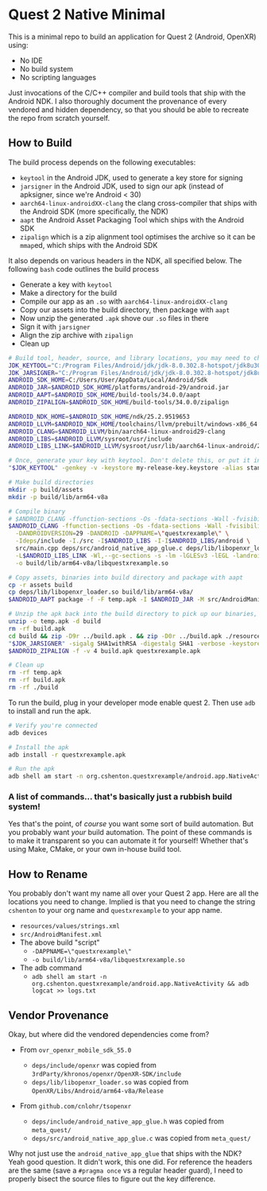 # Quest 2 Native Minimal

This is a minimal repo to build an application for Quest 2 (Android, OpenXR) using:

- No IDE
- No build system
- No scripting languages

Just invocations of the C/C++ compiler and build tools that ship with the Android NDK.
I also thoroughly document the provenance of every vendored and hidden dependency, so that you
should be able to recreate the repo from scratch yourself. 

## How to Build

The build process depends on the following executables:

- `keytool` in the Android JDK, used to generate a key store for signing
- `jarsigner` in the Android JDK, used to sign our apk (instead of apksigner, since we're Android < 30)
- `aarch64-linux-androidXX-clang` the clang cross-compiler that ships with the Android SDK (more specifically, the NDK)
- `aapt` the Android Asset Packaging Tool which ships with the Android SDK
- `zipalign` which is a zip alignment tool optimises the archive so it can be `mmap`ed, which ships with the Android SDK

It also depends on various headers in the NDK, all specified below. The following `bash` code outlines the build process

- Generate a key with `keytool`
- Make a directory for the build
- Compile our app as an `.so` with `aarch64-linux-androidXX-clang`
- Copy our assets into the build directory, then package with `aapt`
- Now unzip the generated `.apk` shove our `.so` files in there
- Sign it with `jarsigner`
- Align the zip archive with `zipalign`
- Clean up

```bash
# Build tool, header, source, and library locations, you may need to change these
JDK_KEYTOOL="C:/Program Files/Android/jdk/jdk-8.0.302.8-hotspot/jdk8u302-b08/bin/keytool.exe"
JDK_JARSIGNER="C:/Program Files/Android/jdk/jdk-8.0.302.8-hotspot/jdk8u302-b08/bin/jarsigner.exe"
ANDROID_SDK_HOME=C:/Users/User/AppData/Local/Android/Sdk
ANDROID_JAR=$ANDROID_SDK_HOME/platforms/android-29/android.jar
ANDROID_AAPT=$ANDROID_SDK_HOME/build-tools/34.0.0/aapt
ANDROID_ZIPALIGN=$ANDROID_SDK_HOME/build-tools/34.0.0/zipalign

ANDROID_NDK_HOME=$ANDROID_SDK_HOME/ndk/25.2.9519653
ANDROID_LLVM=$ANDROID_NDK_HOME/toolchains/llvm/prebuilt/windows-x86_64
ANDROID_CLANG=$ANDROID_LLVM/bin/aarch64-linux-android29-clang
ANDROID_LIBS=$ANDROID_LLVM/sysroot/usr/include
ANDROID_LIBS_LINK=$ANDROID_LLVM/sysroot/usr/lib/aarch64-linux-android/29

# Once, generate your key with keytool. Don't delete this, or put it in version control!
"$JDK_KEYTOOL" -genkey -v -keystore my-release-key.keystore -alias standkey -keyalg RSA -keysize 2048 -validity 10000 -storepass password -keypass password -dname "CN=example.com, OU=ID, O=Example, L=Doe, S=John, C=GB"

# Make build directories
mkdir -p build/assets
mkdir -p build/lib/arm64-v8a

# Compile binary
# $ANDROID_CLANG -ffunction-sections -Os -fdata-sections -Wall -fvisibility=hidden -I./src -Os -DANDROID -DAPPNAME=\"questxrexample\" -Ideps/include -I$ANDROID_LIBS -I-I$ANDROID_LIBS/android -fPIC -DANDROIDVERSION=29 -m64 -o build/lib/arm64-v8a/libquestxrexample.so src/main.cpp deps/src/android_native_app_glue.c deps/lib/libopenxr_loader.so -L$ANDROID_LIBS_LINK -Wl,--gc-sections -s -lm -lGLESv3 -lEGL -landroid -llog -shared -uANativeActivity_onCreate
$ANDROID_CLANG -ffunction-sections -Os -fdata-sections -Wall -fvisibility=hidden -m64 -Os -fPIC \
  -DANDROIDVERSION=29 -DANDROID -DAPPNAME=\"questxrexample\" \
  -Ideps/include -I./src -I$ANDROID_LIBS -I-I$ANDROID_LIBS/android \
  src/main.cpp deps/src/android_native_app_glue.c deps/lib/libopenxr_loader.so \
  -L$ANDROID_LIBS_LINK -Wl,--gc-sections -s -lm -lGLESv3 -lEGL -landroid -llog -shared -uANativeActivity_onCreate \
  -o build/lib/arm64-v8a/libquestxrexample.so

# Copy assets, binaries into build directory and package with aapt
cp -r assets build
cp deps/lib/libopenxr_loader.so build/lib/arm64-v8a/
$ANDROID_AAPT package -f -F temp.apk -I $ANDROID_JAR -M src/AndroidManifest.xml -S resources -A build/assets -v --target-sdk-version 29

# Unzip the apk back into the build directory to pick up our binaries, then sign and rezip it
unzip -o temp.apk -d build
rm -rf build.apk
cd build && zip -D9r ../build.apk . && zip -D0r ../build.apk ./resources.arsc ./AndroidManifest.xml && cd ..
"$JDK_JARSIGNER" -sigalg SHA1withRSA -digestalg SHA1 -verbose -keystore my-release-key.keystore -storepass password build.apk standkey
$ANDROID_ZIPALIGN -f -v 4 build.apk questxrexample.apk

# Clean up
rm -rf temp.apk
rm -rf build.apk
rm -rf ./build
```

To run the build, plug in your developer mode enable quest 2. Then use `adb` to install and run the apk.

```bash
# Verify you're connected
adb devices

# Install the apk
adb install -r questxrexample.apk

# Run the apk
adb shell am start -n org.cshenton.questxrexample/android.app.NativeActivity && adb logcat >> logs.txt
```

### A list of commands... that's basically just a rubbish build system!

Yes that's the point, of _course_ you want some sort of build automation. But you probably
want _your_ build automation. The point of these commands is to make it transparent so you
can automate it for yourself! Whether that's using Make, CMake, or your own in-house build tool.

## How to Rename

You probably don't want my name all over your Quest 2 app. Here are all the locations you need to change. Implied
is that you need to change the string `cshenton` to your org name and `questxrexample` to your app name.

- `resources/values/strings.xml`
- `src/AndroidManifest.xml`
- The above build "script"
  -  `-DAPPNAME=\"questxrexample\"`
  - `-o build/lib/arm64-v8a/libquestxrexample.so`
- The adb command
  - `adb shell am start -n org.cshenton.questxrexample/android.app.NativeActivity && adb logcat >> logs.txt`
## Vendor Provenance

Okay, but where did the vendored dependencies come from?

- From `ovr_openxr_mobile_sdk_55.0`
  - `deps/include/openxr` was copied from `3rdParty/khronos/openxr/OpenXR-SDK/include`
  - `deps/lib/libopenxr_loader.so` was copied from `OpenXR/Libs/Android/arm64-v8a/Release` 

- From `github.com/cnlohr/tsopenxr`
  - `deps/include/android_native_app_glue.h` was copied from `meta_quest/`
  - `deps/src/android_native_app_glue.c` was copied from `meta_quest/`

Why not just use the `android_native_app_glue` that ships with the NDK? Yeah good question. It didn't work, this one did.
For reference the headers are the same (save a `#pragma once` vs a regular header guard), I need to properly bisect the
source files to figure out the key difference.
